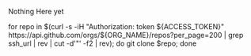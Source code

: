Nothing Here yet


for repo in $(curl -s -iH "Authorization: token ${ACCESS_TOKEN}" https://api.github.com/orgs/${ORG_NAME}/repos?per_page=200 | grep ssh_url | rev | cut -d'"' -f2 | rev);
do git clone $repo;
done
